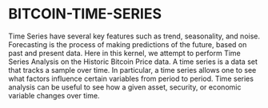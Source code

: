 # BITCOIN-TIME-SERIES
Time Series have several key features such as trend, seasonality, and noise. 
Forecasting is the process of making predictions of the future, based on past and present data.
Here in this kernel, we attempt to perform Time Series Analysis on the Historic Bitcoin Price data.
A time series is a data set that tracks a sample over time.
In particular, a time series allows one to see what factors influence certain variables from period to period.
Time series analysis can be useful to see how a given asset, security, or economic variable changes over time.
